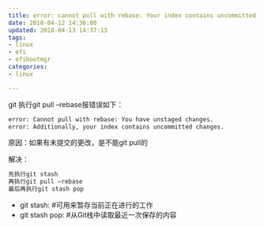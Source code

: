 ```yaml
---
title: error: cannot pull with rebase: Your index contains uncommitted changes.
date: 2018-04-12 14:36:00
updated: 2018-04-13 14:37:13
tags: 
- linux
- efi
- efibootmgr
categories: 
- linux

---
```

git 执行git pull –rebase报错误如下： 
```bash
error: Cannot pull with rebase: You have unstaged changes. 
error: Additionally, your index contains uncommitted changes. 
```
原因：如果有未提交的更改，是不能git pull的


<!--more-->


解决：
```bash 
先执行git stash 
再执行git pull –rebase 
最后再执行git stash pop
```
- git stash: #可用来暂存当前正在进行的工作 
- git stash pop: #从Git栈中读取最近一次保存的内容